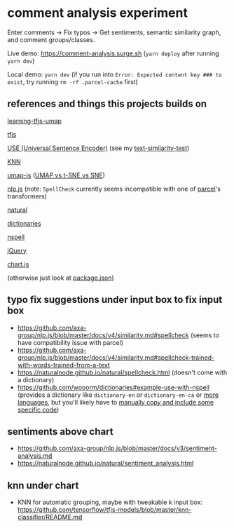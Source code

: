 # comment analysis experiment

Enter comments -> Fix typos -> Get sentiments, semantic similarity graph, and comment groups/classes.

Live demo: https://comment-analysis.surge.sh (`yarn deploy` after running `yarn dev`)

Local demo: `yarn dev` (if you run into `Error: Expected content key ### to exist`, try running `rm -rf .parcel-cache` first)

## references and things this projects builds on

[learning-tfjs-umap](https://github.com/hchiam/learning-tfjs-umap)

[tfjs](https://github.com/tensorflow/tfjs)

[USE (Universal Sentence Encoder)](https://github.com/tensorflow/tfjs-models/blob/master/universal-sentence-encoder/README.md) (see my [text-similarity-test](https://github.com/hchiam/text-similarity-test))

[KNN](https://github.com/tensorflow/tfjs-models/blob/master/knn-classifier/README.md)

[umap-js](https://github.com/PAIR-code/umap-js#umap-js) ([UMAP vs t-SNE vs SNE](https://towardsdatascience.com/visualizing-your-embeddings-4c79332581a9))

[nlp.js](https://github.com/axa-group/nlp.js) (note: `SpellCheck` currently seems incompatible with one of [parcel](https://github.com/hchiam/learning-parcel#learning-parceljs)'s transformers)

[natural](https://github.com/NaturalNode/natural)

[dictionaries](https://github.com/wooorm/dictionaries#example-use-with-nspell)

[nspell](https://github.com/wooorm/nspell)

[jQuery](https://github.com/hchiam/learning-jquery#learning-jquery)

[chart.js](https://github.com/chartjs/Chart.js)

(otherwise just look at [package.json](https://github.com/hchiam/comment-analysis/blob/main/package.json))

## typo fix suggestions under input box to fix input box

- https://github.com/axa-group/nlp.js/blob/master/docs/v4/similarity.md#spellcheck (seems to have compatibility issue with parcel)
- https://github.com/axa-group/nlp.js/blob/master/docs/v4/similarity.md#spellcheck-trained-with-words-trained-from-a-text
- https://naturalnode.github.io/natural/spellcheck.html (doesn't come with a dictionary)
- https://github.com/wooorm/dictionaries#example-use-with-nspell (provides a dictionary like `dictionary-en` or `dictionary-en-ca` or [more languages](https://github.com/wooorm/dictionaries/tree/main/dictionaries), but you'll likely have to [manually copy and include some specific code](https://github.com/wooorm/dictionaries/issues/51#issuecomment-1627801903))

## sentiments above chart

- https://github.com/axa-group/nlp.js/blob/master/docs/v3/sentiment-analysis.md
- https://naturalnode.github.io/natural/sentiment_analysis.html

## knn under chart

- KNN for automatic grouping, maybe with tweakable k input box: https://github.com/tensorflow/tfjs-models/blob/master/knn-classifier/README.md
